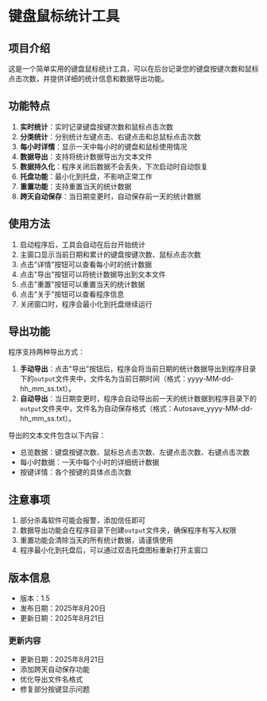 # 键盘鼠标统计工具

## 项目介绍
这是一个简单实用的键盘鼠标统计工具，可以在后台记录您的键盘按键次数和鼠标点击次数，并提供详细的统计信息和数据导出功能。

## 功能特点

1. **实时统计**：实时记录键盘按键次数和鼠标点击次数
2. **分类统计**：分别统计左键点击、右键点击和总鼠标点击次数
3. **每小时详情**：显示一天中每小时的键盘和鼠标使用情况
4. **数据导出**：支持将统计数据导出为文本文件
5. **数据持久化**：程序关闭后数据不会丢失，下次启动时自动恢复
6. **托盘功能**：最小化到托盘，不影响正常工作
7. **重置功能**：支持重置当天的统计数据
8. **跨天自动保存**：当日期变更时，自动保存前一天的统计数据

## 使用方法

1. 启动程序后，工具会自动在后台开始统计
2. 主窗口显示当前日期和累计的键盘按键次数、鼠标点击次数
3. 点击"详情"按钮可以查看每小时的统计数据
4. 点击"导出"按钮可以将统计数据导出到文本文件
5. 点击"重置"按钮可以重置当天的统计数据
6. 点击"关于"按钮可以查看程序信息
7. 关闭窗口时，程序会最小化到托盘继续运行

## 导出功能

程序支持两种导出方式：
1. **手动导出**：点击"导出"按钮后，程序会将当前日期的统计数据导出到程序目录下的`output`文件夹中，文件名为当前日期时间（格式：yyyy-MM-dd-hh_mm_ss.txt）。
2. **自动导出**：当日期变更时，程序会自动导出前一天的统计数据到程序目录下的`output`文件夹中，文件名为自动保存格式（格式：Autosave_yyyy-MM-dd-hh_mm_ss.txt）。

导出的文本文件包含以下内容：
- 总览数据：键盘按键次数、鼠标总点击次数、左键点击次数、右键点击次数
- 每小时数据：一天中每个小时的详细统计数据
- 按键详情：各个按键的具体点击次数

## 注意事项

1. 部分杀毒软件可能会报警，添加信任即可
2. 数据导出功能会在程序目录下创建`output`文件夹，确保程序有写入权限
3. 重置功能会清除当天的所有统计数据，请谨慎使用
4. 程序最小化到托盘后，可以通过双击托盘图标重新打开主窗口

## 版本信息

- 版本：1.5
- 发布日期：2025年8月20日
- 更新日期：2025年8月21日

### 更新内容
- 更新日期：2025年8月21日
- 添加跨天自动保存功能
- 优化导出文件名格式
- 修复部分按键显示问题
